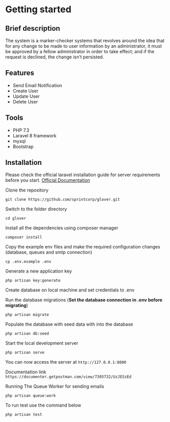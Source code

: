 # Getting started

## Brief description

The system is a marker-checker systems that revolves around the idea that for any change to be made to user
information by an administrator, it must be approved by a fellow administrator in order to take
effect; and if the request is declined, the change isn’t persisted.

## Features
- Send Email Notification
- Create User
- Update User
- Delete User

## Tools
- PHP 7.3
- Laravel 8 framework
- mysql
- Bootstrap


## Installation

Please check the official laravel installation guide for server requirements before you start.
[Official Documentation](https://laravel.com/docs/8.x/installation)


Clone the repository

    git clone https://github.com/sprintcorp/glover.git

Switch to the folder directory

    cd glover

Install all the dependencies using composer manager

    composer install


Copy the example env files and make the required configuration changes (database, queues and smtp connection)

    cp .env.example .env


Generate a new application key

    php artisan key:generate

Create database on local machine and set credentials to .env

Run the database migrations (**Set the database connection in .env before migrating**)

    php artisan migrate

Populate the database with seed data with into the database

    php artisan db:seed

Start the local development server

    php artisan serve

You can now access the server at `http://127.0.0.1:8000`

Documentation link `https://documenter.getpostman.com/view/7305732/UzJESzEd`

Running The Queue Worker for sending emails

    php artisan queue:work

To run test use the command below

    php artisan test

